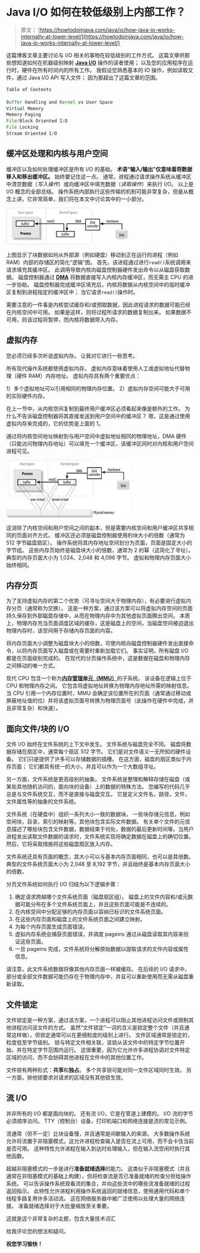 # Java I/O 如何在较低级别上内部工作？

> 原文： [https://howtodoinjava.com/java/io/how-java-io-works-internally-at-lower-level/](https://howtodoinjava.com/java/io/how-java-io-works-internally-at-lower-level/)

这篇博客文章主要讨论与 I/O 相关的事物在较低级别的工作方式。 这篇文章供那些想知道如何在机器级别映射 [**Java I/O**](//howtodoinjava.com "java io") 操作的读者使用； 以及您的应用程序在运行时，硬件在所有时间内的所有工作。 我假设您熟悉基本的 IO 操作，例如读取文件，通过 Java I/O API 写入文件； 因为那超出了这篇文章的范围。

```java
Table of Contents

Buffer Handling and Kernel vs User Space
Virtual Memory
Memory Paging
File/Block Oriented I/O
File Locking
Stream Oriented I/O
```

## 缓冲区处理和内核与用户空间

缓冲区以及如何处理缓冲区是所有 I/O 的基础。 **术语“输入/输出”仅意味着将数据移入和移出缓冲区。** 始终要记住这一点。 通常，进程通过请求操作系统从缓冲区中清空数据（*写入操作*）或向缓冲区中填充数据（*读取操作*）来执行 I/O。 以上是 I/O 概念的全部总结。 操作系统内部执行这些传输的机制可能非常复杂，但是从概念上讲，它非常简单，我们将在本文中讨论其中的一小部分。

![data buffering at os level](img/5b469779c4ebe97e9bbd7e48a60b6eec.png)

上图显示了块数据如何从外部源（例如硬盘）移动到正在运行的进程（例如 RAM）内部的存储区的简化“逻辑”图。 首先，该进程通过进行`read()`系统调用来请求填充其缓冲区。 此调用导致内核向磁盘控制器硬件发出命令以从磁盘获取数据。 磁盘控制器通过 [**DMA**](https://en.wikipedia.org/wiki/Direct_memory_access "dma") 将数据直接写入内核内存缓冲区，而无需主 CPU 的进一步协助。 磁盘控制器完成缓冲区填充后，内核将数据从内核空间中的临时缓冲区复制到进程指定的缓冲区中； 当它请求`read()`操作时。

需要注意的一件事是内核尝试缓存和/或预取数据，因此进程请求的数据可能已经在内核空间中可用。 如果是这样，则将过程所请求的数据复制出来。 如果数据不可用，则该过程将暂停，而内核将数据带入内存。

## 虚拟内存

您必须已经多次听说虚拟内存。 让我对它进行一些思考。

所有现代操作系统都使用虚拟内存。 虚拟内存意味着使用人工或虚拟地址代替物理（硬件 RAM）内存地址。 虚拟内存具有两个重要优点：

1）多个虚拟地址可以引用相同的物理内存位置。
2）虚拟内存空间可能大于可用的实际硬件内存。

在上一节中，从内核空间复制到最终用户缓冲区必须看起来像是额外的工作。 为什么不告诉磁盘控制器将其直接发送到用户空间中的缓冲区？ 嗯，这是通过使用虚拟内存来完成的，它的优势是上面的 1。

通过将内核空间地址映射到与用户空间中虚拟地址相同的物理地址，DMA 硬件（只能访问物理内存地址）可以填充一个缓冲区，该缓冲区同时对内核和用户空间进程可见。

![virtual memory](img/cc5a4741bd16af077089acc9f928d7c3.png)

这消除了内核空间和用户空间之间的副本，但是需要内核空间和用户缓冲区共享相同的页面对齐方式。 缓冲区还必须是磁盘控制器使用的块大小的倍数（通常为 512 字节磁盘扇区）。 操作系统将其内存地址空间划分为页面，页面是固定大小的字节组。 这些内存页始终是磁盘块大小的倍数，通常为 2 的幂（这简化了寻址）。 典型的内存页面大小为 1,024、2,048 和 4,096 字节。 虚拟和物理内存页面大小始终相同。

## 内存分页

为了支持虚拟内存的第二个优势（可寻址空间大于物理内存），有必要进行虚拟内存分页（通常称为交换）。 这是一种方案，通过该方案可以将虚拟内存空间的页面持久保存到外部磁盘存储中，从而在物理内存中为其他虚拟页面腾出空间。 本质上，物理内存充当页面调度区域的缓存，这是磁盘上的空间，当磁盘空间被迫退出物理内存时，该空间用于存储内存页面的内容。

将内存页面大小调整为磁盘块大小的倍数，可使内核向磁盘控制器硬件发出直接命令，以将内存页面写入磁盘或在需要时重新加载它们。 事实证明，所有磁盘 I/O 都是在页面级别完成的。 在现代的分页操作系统中，这是数据在磁盘和物理内存之间移动的唯一方式。

现代 CPU 包含一个称为[**内存管理单元（MMU）**](https://en.wikipedia.org/wiki/Memory_management_unit "MMU")的子系统。 该设备在逻辑上位于 CPU 和物理内存之间。 它包含将虚拟地址转换为物理内存地址所需的映射信息。 当 CPU 引用一个内存位置时，MMU 会确定该位置所在的页面（通常通过移动或屏蔽地址值的位）并将该虚拟页面号转换为物理页面号（此操作在硬件中完成，并且非常复杂）和快速）。

## 面向文件/块的 I/O

文件 I/O 始终在文件系统的上下文中发生。 文件系统与磁盘完全不同。 磁盘将数据存储在扇区中，通常每个扇区 512 字节。 它们是对文件语义一无所知的硬件设备。 它们只是提供了许多可以存储数据的插槽。 在这方面，磁盘的扇区类似于内存页面； 它们都具有统一的大小，并且可以作为一个大数组寻址。

另一方面，文件系统是更高级别的抽象。 文件系统是整理和解释存储在磁盘（或某些其他随机访问的，面向块的设备）上的数据的特殊方法。 您编写的代码几乎总是与文件系统交互，而不是直接与磁盘交互。 它是定义文件名，路径，文件，文件属性等的抽象的文件系统。

文件系统（在硬盘中）组织一系列大小一致的数据块。 一些块存储元信息，例如空闲块，目录，索引的映射等。其他块包含实际文件数据。 有关单个文件的元信息描述了哪些块包含文件数据，数据结束于何处，数据的最后更新时间等。当用户进程发出读取文件数据的请求时，文件系统实现将确定数据在磁盘上的确切位置。 然后，它将采取措施将这些磁盘扇区放入内存。

文件系统还具有页面的概念，其大小可以与基本内存页面相同，也可以是其倍数。 典型的文件系统页面大小为 2,048 至 8,192 字节，并且始终是基本内存页面大小的倍数。

分页文件系统如何执行 I/O 归结为以下逻辑步骤：

1.  确定请求跨越哪个文件系统页面（磁盘扇区组）。 磁盘上的文件内容和/或元数据可能分布在多个文件系统页面上，并且这些页面可能是不连续的。
2.  在内核空间中分配足够的内存页面以容纳已标识的文件系统页面。
3.  在这些内存页面和磁盘上的文件系统页面之间建立映射。
4.  为每个内存页面生成页面错误。
5.  虚拟内存系统会捕获页面错误，并调度 pageins 通过从磁盘读取其内容来验证这些页面。
6.  一旦 pageins 完成，文件系统将分解原始数据以提取请求的文件内容或属性信息。

请注意，此文件系统数据将像其他内存页面一样被缓存。 在后续的 I/O 请求中，部分或全部文件数据可能仍存在于物理内存中，并且可以重新使用而无需从磁盘重新读取。

## 文件锁定

文件锁定是一种方案，通过该方案，一个进程可以阻止其他进程访问文件或限制其他进程访问该文件的方式。 虽然“文件锁定”一词的含义是锁定整个文件（并且通常这样做），但锁定通常可以在更细粒度的级别上进行。 文件区域通常是锁定的，粒度低至字节级别。 锁与特定文件相关联，该锁从该文件中的特定字节位置开始，并在特定字节范围内运行。 这很重要，因为它允许许多进程协调对文件特定区域的访问，而不会妨碍其他进程在文件中的其他位置工作。

文件锁有两种形式：**共享**和**独占**。 多个共享锁可能对同一文件区域同时生效。 另一方面，排他锁要求对请求的区域没有其他锁生效。

## 流 I/O

并非所有的 I/O 都是面向块的。 还有流 I/O，它是在管道上建模的。 I/O 流的字节必须顺序访问。 TTY（控制台）设备，打印机端口和网络连接是流的常见示例。

流通常（但不一定）比块设备慢，并且通常是间歇输入的来源。 大多数操作系统允许将流置于非阻塞模式，这允许进程检查输入是否在流上可用，而不会卡住当前是否可用。 这种特性允许进程在输入到达时处理输入，但在输入流空闲时执行其他函数。

超越非阻塞模式的一步是进行**准备就绪选择**的能力。 这类似于非阻塞模式（并且通常在非阻塞模式的基础上构建），但将检查流是否已准备就绪的检查分担给操作系统。 可以告诉操作系统观看流的集合，并向这些流中的哪些流准备就绪的过程返回指示。 此特性允许进程利用操作系统返回的就绪信息，使用通用代码和单个线程多路复用许多活动流。 这在网络服务器中被广泛使用以处理大量的网络连接。 准备就绪选择对于大批量缩放至关重要。

这就是这个非常复杂的主题，包含大量技术词汇

给我评论您的想法和疑问。

**祝您学习愉快！**